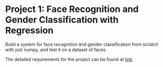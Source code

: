 # Project 1: Face Recognition and Gender Classification with Regression

Build a system for face recognition and gender classification from scratch with just numpy, and test it on a dataset of faces.

The detailed requirements for the project can be found at [link](https://www.teach.cs.toronto.edu/~csc411h/winter/projects/proj1/).
